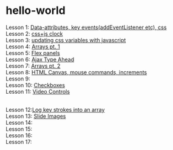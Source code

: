 # hello-world 

Lesson 1: <a href="https://picojunior.github.io/hello-world/index-START.html">Data-attributes, key events(addEventListener etc), css</a>
<br/>Lesson 2: <a href="https://picojunior.github.io/hello-world/index-START2.html">css+js clock</a>
<br/>Lesson 3: <a href="https://picojunior.github.io/hello-world/index-START3.html">updating css variables with javascript</a>
<br/>Lesson 4: <a href="https://picojunior.github.io/hello-world/index-START4.html">Arrays pt. 1</a>
<br/>Lesson 5: <a href="https://picojunior.github.io/hello-world/index-START5.html">Flex panels</a>
<br/>Lesson 6: <a href="https://picojunior.github.io/hello-world/index-START6.html">Ajax Type Ahead</a>
<br/>Lesson 7: <a href="https://picojunior.github.io/hello-world/index-START7.html">Arrays pt. 2</a>
<br/>Lesson 8: <a href="https://picojunior.github.io/hello-world/index-START8.html">HTML Canvas, mouse commands, increments</a>
<br/>Lesson 9:
<br/>Lesson 10: <a href="https://picojunior.github.io/hello-world/index-START10.html">Checkboxes</a>
<br/>Lesson 11: <a href="https://picojunior.github.io/hello-world/11index.html">Video Controls</a>

<br/>Lesson 12:<a href="https://picojunior.github.io/hello-world/index-START12.html">Log key strokes into an array</a>
<br/>Lesson 13: <a href="https://picojunior.github.io/hello-world/index-START13.html">Slide Images</a>
<br/>Lesson 14:
<br/>Lesson 15:
<br/>Lesson 16:
<br/>Lesson 17:
